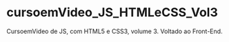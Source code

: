 # cursoemVideo_JS_HTMLeCSS_Vol3
 CursoemVideo de JS, com HTML5 e CSS3, volume 3. Voltado ao Front-End.

